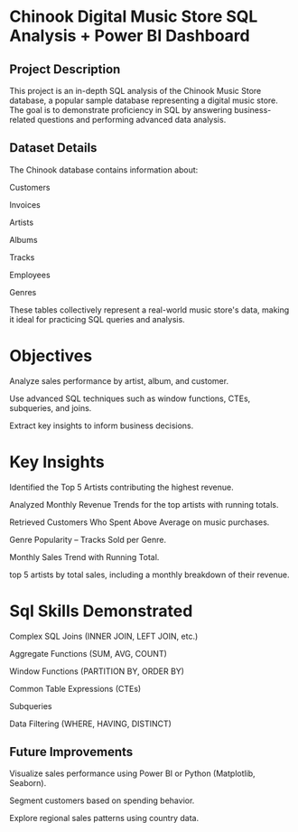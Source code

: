 
# Chinook  Digital Music Store SQL Analysis + Power BI Dashboard

## Project Description

This project is an in-depth SQL analysis of the Chinook Music Store database, a popular sample database representing a digital music store. The goal is to demonstrate proficiency in SQL by answering business-related questions and performing advanced data analysis.

## Dataset Details

The Chinook database contains information about:

Customers

Invoices

Artists

Albums

Tracks

Employees

Genres

These tables collectively represent a real-world music store's data, making it ideal for practicing SQL queries and analysis.

# Objectives

Analyze sales performance by artist, album, and customer.

Use advanced SQL techniques such as window functions, CTEs, subqueries, and joins.

Extract key insights to inform business decisions.

# Key Insights 

Identified the Top 5 Artists contributing the highest revenue.

Analyzed Monthly Revenue Trends for the top artists with running totals.

Retrieved Customers Who Spent Above Average on music purchases.

Genre Popularity – Tracks Sold per Genre.

Monthly Sales Trend with Running Total.

top 5 artists by total sales, including a monthly breakdown of their revenue.

# Sql Skills Demonstrated

Complex SQL Joins (INNER JOIN, LEFT JOIN, etc.)

Aggregate Functions (SUM, AVG, COUNT)

Window Functions (PARTITION BY, ORDER BY)

Common Table Expressions (CTEs)

Subqueries

Data Filtering (WHERE, HAVING, DISTINCT)

## Future Improvements

Visualize sales performance using Power BI or Python (Matplotlib, Seaborn).

Segment customers based on spending behavior.

Explore regional sales patterns using country data.
